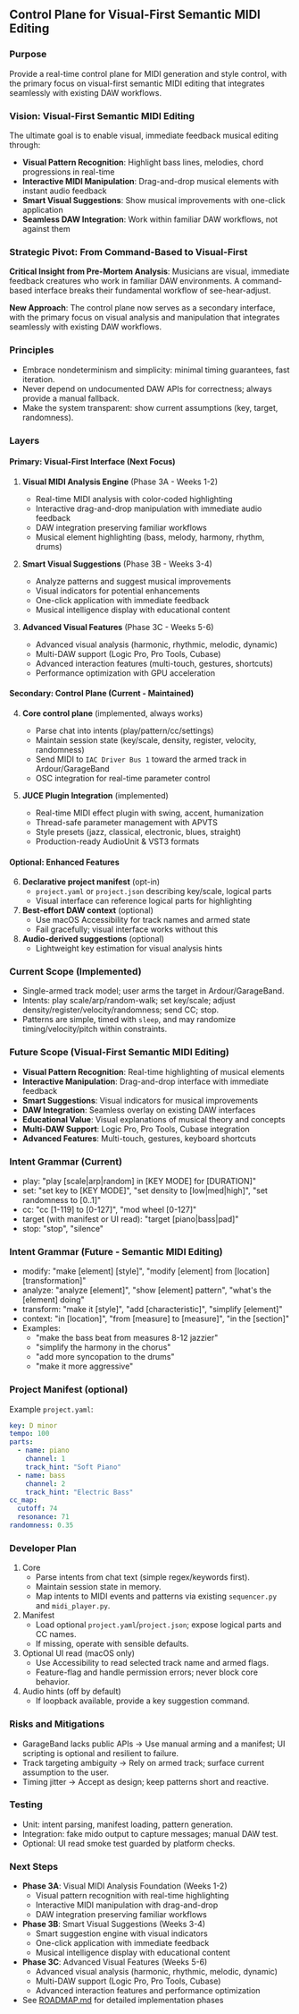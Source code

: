 ## Control Plane for Visual-First Semantic MIDI Editing

### Purpose
Provide a real-time control plane for MIDI generation and style control, with the primary focus on visual-first semantic MIDI editing that integrates seamlessly with existing DAW workflows.

### Vision: Visual-First Semantic MIDI Editing
The ultimate goal is to enable visual, immediate feedback musical editing through:
- **Visual Pattern Recognition**: Highlight bass lines, melodies, chord progressions in real-time
- **Interactive MIDI Manipulation**: Drag-and-drop musical elements with instant audio feedback
- **Smart Visual Suggestions**: Show musical improvements with one-click application
- **Seamless DAW Integration**: Work within familiar DAW workflows, not against them

### Strategic Pivot: From Command-Based to Visual-First
**Critical Insight from Pre-Mortem Analysis**: Musicians are visual, immediate feedback creatures who work in familiar DAW environments. A command-based interface breaks their fundamental workflow of see-hear-adjust.

**New Approach**: The control plane now serves as a secondary interface, with the primary focus on visual analysis and manipulation that integrates seamlessly with existing DAW workflows.

### Principles
- Embrace nondeterminism and simplicity: minimal timing guarantees, fast iteration.
- Never depend on undocumented DAW APIs for correctness; always provide a manual fallback.
- Make the system transparent: show current assumptions (key, target, randomness).

### Layers

#### Primary: Visual-First Interface (Next Focus)
1. **Visual MIDI Analysis Engine** (Phase 3A - Weeks 1-2)
   - Real-time MIDI analysis with color-coded highlighting
   - Interactive drag-and-drop manipulation with immediate audio feedback
   - DAW integration preserving familiar workflows
   - Musical element highlighting (bass, melody, harmony, rhythm, drums)

2. **Smart Visual Suggestions** (Phase 3B - Weeks 3-4)
   - Analyze patterns and suggest musical improvements
   - Visual indicators for potential enhancements
   - One-click application with immediate feedback
   - Musical intelligence display with educational content

3. **Advanced Visual Features** (Phase 3C - Weeks 5-6)
   - Advanced visual analysis (harmonic, rhythmic, melodic, dynamic)
   - Multi-DAW support (Logic Pro, Pro Tools, Cubase)
   - Advanced interaction features (multi-touch, gestures, shortcuts)
   - Performance optimization with GPU acceleration

#### Secondary: Control Plane (Current - Maintained)
4. **Core control plane** (implemented, always works)
   - Parse chat into intents (play/pattern/cc/settings)
   - Maintain session state (key/scale, density, register, velocity, randomness)
   - Send MIDI to `IAC Driver Bus 1` toward the armed track in Ardour/GarageBand
   - OSC integration for real-time parameter control

5. **JUCE Plugin Integration** (implemented)
   - Real-time MIDI effect plugin with swing, accent, humanization
   - Thread-safe parameter management with APVTS
   - Style presets (jazz, classical, electronic, blues, straight)
   - Production-ready AudioUnit & VST3 formats

#### Optional: Enhanced Features
6. **Declarative project manifest** (opt-in)
   - `project.yaml` or `project.json` describing key/scale, logical parts
   - Visual interface can reference logical parts for highlighting
7. **Best-effort DAW context** (optional)
   - Use macOS Accessibility for track names and armed state
   - Fail gracefully; visual interface works without this
8. **Audio-derived suggestions** (optional)
   - Lightweight key estimation for visual analysis hints

### Current Scope (Implemented)
- Single-armed track model; user arms the target in Ardour/GarageBand.
- Intents: play scale/arp/random-walk; set key/scale; adjust density/register/velocity/randomness; send CC; stop.
- Patterns are simple, timed with `sleep`, and may randomize timing/velocity/pitch within constraints.

### Future Scope (Visual-First Semantic MIDI Editing)
- **Visual Pattern Recognition**: Real-time highlighting of musical elements
- **Interactive Manipulation**: Drag-and-drop interface with immediate feedback
- **Smart Suggestions**: Visual indicators for musical improvements
- **DAW Integration**: Seamless overlay on existing DAW interfaces
- **Educational Value**: Visual explanations of musical theory and concepts
- **Multi-DAW Support**: Logic Pro, Pro Tools, Cubase integration
- **Advanced Features**: Multi-touch, gestures, keyboard shortcuts

### Intent Grammar (Current)
- play: "play [scale|arp|random] in [KEY MODE] for [DURATION]"
- set: "set key to [KEY MODE]", "set density to [low|med|high]", "set randomness to [0..1]"
- cc: "cc [1-119] to [0-127]", "mod wheel [0-127]"
- target (with manifest or UI read): "target [piano|bass|pad]"
- stop: "stop", "silence"

### Intent Grammar (Future - Semantic MIDI Editing)
- modify: "make [element] [style]", "modify [element] from [location] [transformation]"
- analyze: "analyze [element]", "show [element] pattern", "what's the [element] doing"
- transform: "make it [style]", "add [characteristic]", "simplify [element]"
- context: "in [location]", "from [measure] to [measure]", "in the [section]"
- Examples:
  - "make the bass beat from measures 8-12 jazzier"
  - "simplify the harmony in the chorus"
  - "add more syncopation to the drums"
  - "make it more aggressive"

### Project Manifest (optional)
Example `project.yaml`:
```yaml
key: D minor
tempo: 100
parts:
  - name: piano
    channel: 1
    track_hint: "Soft Piano"
  - name: bass
    channel: 2
    track_hint: "Electric Bass"
cc_map:
  cutoff: 74
  resonance: 71
randomness: 0.35
```

### Developer Plan
1. Core
   - Parse intents from chat text (simple regex/keywords first).
   - Maintain session state in memory.
   - Map intents to MIDI events and patterns via existing `sequencer.py` and `midi_player.py`.
2. Manifest
   - Load optional `project.yaml`/`project.json`; expose logical parts and CC names.
   - If missing, operate with sensible defaults.
3. Optional UI read (macOS only)
   - Use Accessibility to read selected track name and armed flags.
   - Feature-flag and handle permission errors; never block core behavior.
4. Audio hints (off by default)
   - If loopback available, provide a key suggestion command.

### Risks and Mitigations
- GarageBand lacks public APIs → Use manual arming and a manifest; UI scripting is optional and resilient to failure.
- Track targeting ambiguity → Rely on armed track; surface current assumption to the user.
- Timing jitter → Accept as design; keep patterns short and reactive.

### Testing
- Unit: intent parsing, manifest loading, pattern generation.
- Integration: fake mido output to capture messages; manual DAW test.
- Optional: UI read smoke test guarded by platform checks.

### Next Steps
- **Phase 3A**: Visual MIDI Analysis Foundation (Weeks 1-2)
  - Visual pattern recognition with real-time highlighting
  - Interactive MIDI manipulation with drag-and-drop
  - DAW integration preserving familiar workflows
- **Phase 3B**: Smart Visual Suggestions (Weeks 3-4)
  - Smart suggestion engine with visual indicators
  - One-click application with immediate feedback
  - Musical intelligence display with educational content
- **Phase 3C**: Advanced Visual Features (Weeks 5-6)
  - Advanced visual analysis (harmonic, rhythmic, melodic, dynamic)
  - Multi-DAW support (Logic Pro, Pro Tools, Cubase)
  - Advanced interaction features and performance optimization
- See [ROADMAP.md](../ROADMAP.md) for detailed implementation phases


